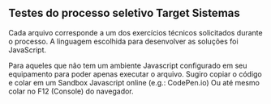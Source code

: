 ## Testes do processo seletivo Target Sistemas
Cada arquivo corresponde a um dos exercícios técnicos solicitados durante o processo.
A linguagem escolhida para desenvolver as soluções foi JavaScript.

Para aqueles que não tem um ambiente Javascript configurado em seu equipamento para poder apenas executar o arquivo.
Sugiro copiar o código e colar em um Sandbox Javascript online (e.g.: CodePen.io)
Ou até mesmo colar no F12 (Console) do navegador.